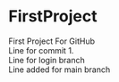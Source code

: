 # FirstProject
First Project For GitHub
<br>
Line for commit 1.
<br>
Line for login branch
<br>
Line added for main branch

